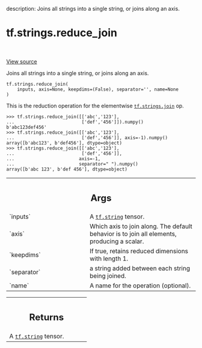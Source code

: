 description: Joins all strings into a single string, or joins along an axis.

<div itemscope itemtype="http://developers.google.com/ReferenceObject">
<meta itemprop="name" content="tf.strings.reduce_join" />
<meta itemprop="path" content="Stable" />
</div>

# tf.strings.reduce_join

<!-- Insert buttons and diff -->

<table class="tfo-notebook-buttons tfo-api nocontent" align="left">

</table>

<a target="_blank" href="/code/stable/tensorflow/python/ops/string_ops.py">View source</a>



Joins all strings into a single string, or joins along an axis.

<pre class="devsite-click-to-copy prettyprint lang-py tfo-signature-link">
<code>tf.strings.reduce_join(
    inputs, axis=None, keepdims=(False), separator=&#x27;&#x27;, name=None
)
</code></pre>



<!-- Placeholder for "Used in" -->

This is the reduction operation for the elementwise <a href="../../tf/strings/join.md"><code>tf.strings.join</code></a> op.

```
>>> tf.strings.reduce_join([['abc','123'],
...                         ['def','456']]).numpy()
b'abc123def456'
>>> tf.strings.reduce_join([['abc','123'],
...                         ['def','456']], axis=-1).numpy()
array([b'abc123', b'def456'], dtype=object)
>>> tf.strings.reduce_join([['abc','123'],
...                         ['def','456']],
...                        axis=-1,
...                        separator=" ").numpy()
array([b'abc 123', b'def 456'], dtype=object)
```

<!-- Tabular view -->
 <table class="responsive fixed orange">
<colgroup><col width="214px"><col></colgroup>
<tr><th colspan="2"><h2 class="add-link">Args</h2></th></tr>

<tr>
<td>
`inputs`
</td>
<td>
A <a href="../../tf.md#string"><code>tf.string</code></a> tensor.
</td>
</tr><tr>
<td>
`axis`
</td>
<td>
Which axis to join along. The default behavior is to join all
elements, producing a scalar.
</td>
</tr><tr>
<td>
`keepdims`
</td>
<td>
If true, retains reduced dimensions with length 1.
</td>
</tr><tr>
<td>
`separator`
</td>
<td>
a string added between each string being joined.
</td>
</tr><tr>
<td>
`name`
</td>
<td>
A name for the operation (optional).
</td>
</tr>
</table>



<!-- Tabular view -->
 <table class="responsive fixed orange">
<colgroup><col width="214px"><col></colgroup>
<tr><th colspan="2"><h2 class="add-link">Returns</h2></th></tr>
<tr class="alt">
<td colspan="2">
A <a href="../../tf.md#string"><code>tf.string</code></a> tensor.
</td>
</tr>

</table>

